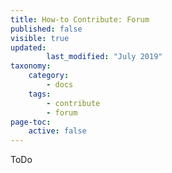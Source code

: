 ```yaml
---
title: How-to Contribute: Forum
published: false
visible: true
updated:
        last_modified: "July 2019"
taxonomy:
    category:
        - docs
    tags:
        - contribute
        - forum
page-toc:
    active: false
---
```

ToDo
